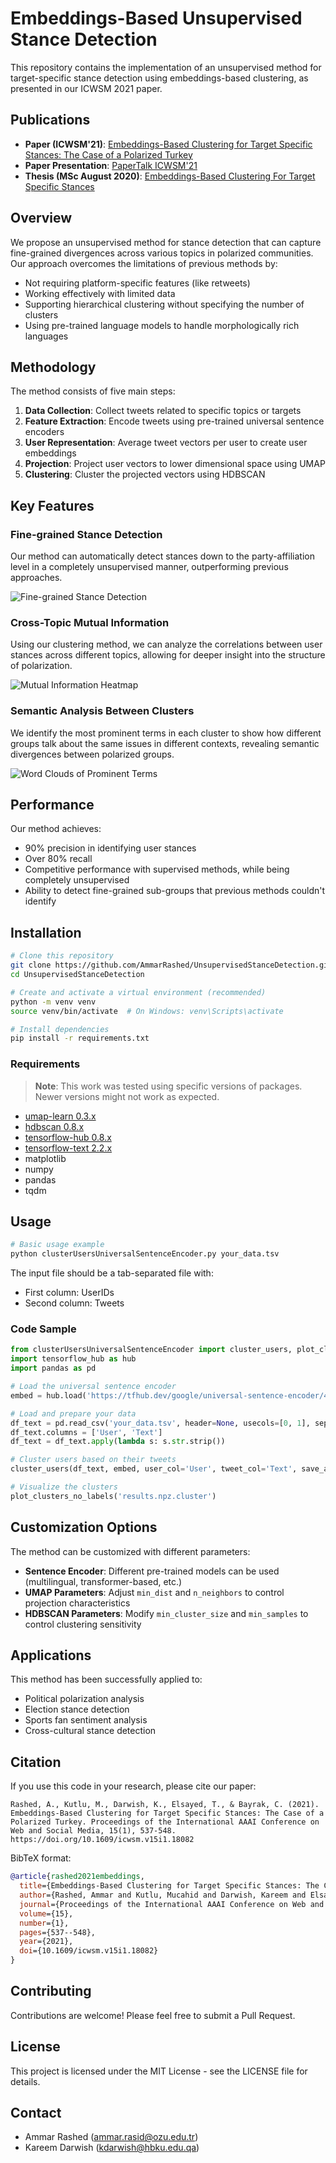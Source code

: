 # Embeddings-Based Unsupervised Stance Detection

This repository contains the implementation of an unsupervised method for target-specific stance detection using embeddings-based clustering, as presented in our ICWSM 2021 paper.

## Publications

- **Paper (ICWSM'21)**: [Embeddings-Based Clustering for Target Specific Stances: The Case of a Polarized Turkey](https://ojs.aaai.org/index.php/ICWSM/article/view/18082)
- **Paper Presentation**: [PaperTalk ICWSM'21](https://papertalk.org/papertalks/31537)
- **Thesis (MSc August 2020)**: [Embeddings-Based Clustering For Target Specific Stances](https://tez.yok.gov.tr/UlusalTezMerkezi/TezGoster?key=fl0Kw4p1rmMDotyKRdYv1AZv-bsnninllPXAXfoe9S1sXEDBPXspE5WeUtqcCjlk)

## Overview

We propose an unsupervised method for stance detection that can capture fine-grained divergences across various topics in polarized communities. Our approach overcomes the limitations of previous methods by:

- Not requiring platform-specific features (like retweets)
- Working effectively with limited data
- Supporting hierarchical clustering without specifying the number of clusters
- Using pre-trained language models to handle morphologically rich languages

## Methodology

The method consists of five main steps:

1. **Data Collection**: Collect tweets related to specific topics or targets
2. **Feature Extraction**: Encode tweets using pre-trained universal sentence encoders
3. **User Representation**: Average tweet vectors per user to create user embeddings
4. **Projection**: Project user vectors to lower dimensional space using UMAP
5. **Clustering**: Cluster the projected vectors using HDBSCAN


## Key Features

### Fine-grained Stance Detection

Our method can automatically detect stances down to the party-affiliation level in a completely unsupervised manner, outperforming previous approaches.

![Fine-grained Stance Detection](ed.png)

### Cross-Topic Mutual Information

Using our clustering method, we can analyze the correlations between user stances across different topics, allowing for deeper insight into the structure of polarization.

![Mutual Information Heatmap](ami.png)

### Semantic Analysis Between Clusters

We identify the most prominent terms in each cluster to show how different groups talk about the same issues in different contexts, revealing semantic divergences between polarized groups.

![Word Clouds of Prominent Terms](wc.png)

## Performance

Our method achieves:
- 90% precision in identifying user stances
- Over 80% recall
- Competitive performance with supervised methods, while being completely unsupervised
- Ability to detect fine-grained sub-groups that previous methods couldn't identify

## Installation

```bash
# Clone this repository
git clone https://github.com/AmmarRashed/UnsupervisedStanceDetection.git
cd UnsupervisedStanceDetection

# Create and activate a virtual environment (recommended)
python -m venv venv
source venv/bin/activate  # On Windows: venv\Scripts\activate

# Install dependencies
pip install -r requirements.txt
```

### Requirements

> **Note**: This work was tested using specific versions of packages. Newer versions might not work as expected.

- [umap-learn 0.3.x](https://pypi.org/project/umap-learn/0.3.10/)
- [hdbscan 0.8.x](https://pypi.org/project/hdbscan/0.8.26/)
- [tensorflow-hub 0.8.x](https://pypi.org/project/tensorflow-hub/0.8.0/)
- [tensorflow-text 2.2.x](https://pypi.org/project/tensorflow-text/2.2.1/)
- matplotlib
- numpy
- pandas
- tqdm

## Usage

```python
# Basic usage example
python clusterUsersUniversalSentenceEncoder.py your_data.tsv
```

The input file should be a tab-separated file with:
- First column: UserIDs
- Second column: Tweets

### Code Sample

```python
from clusterUsersUniversalSentenceEncoder import cluster_users, plot_clusters_no_labels
import tensorflow_hub as hub
import pandas as pd

# Load the universal sentence encoder
embed = hub.load('https://tfhub.dev/google/universal-sentence-encoder/4')

# Load and prepare your data
df_text = pd.read_csv('your_data.tsv', header=None, usecols=[0, 1], sep='\t')
df_text.columns = ['User', 'Text']
df_text = df_text.apply(lambda s: s.str.strip())

# Cluster users based on their tweets
cluster_users(df_text, embed, user_col='User', tweet_col='Text', save_at='results.npz')

# Visualize the clusters
plot_clusters_no_labels('results.npz.cluster')
```

## Customization Options

The method can be customized with different parameters:

- **Sentence Encoder**: Different pre-trained models can be used (multilingual, transformer-based, etc.)
- **UMAP Parameters**: Adjust `min_dist` and `n_neighbors` to control projection characteristics
- **HDBSCAN Parameters**: Modify `min_cluster_size` and `min_samples` to control clustering sensitivity

## Applications

This method has been successfully applied to:
- Political polarization analysis
- Election stance detection
- Sports fan sentiment analysis
- Cross-cultural stance detection

## Citation

If you use this code in your research, please cite our paper:

```
Rashed, A., Kutlu, M., Darwish, K., Elsayed, T., & Bayrak, C. (2021). Embeddings-Based Clustering for Target Specific Stances: The Case of a Polarized Turkey. Proceedings of the International AAAI Conference on Web and Social Media, 15(1), 537-548. https://doi.org/10.1609/icwsm.v15i1.18082
```

BibTeX format:

```bibtex
@article{rashed2021embeddings,
  title={Embeddings-Based Clustering for Target Specific Stances: The Case of a Polarized Turkey},
  author={Rashed, Ammar and Kutlu, Mucahid and Darwish, Kareem and Elsayed, Tamer and Bayrak, Cansın},
  journal={Proceedings of the International AAAI Conference on Web and Social Media},
  volume={15},
  number={1},
  pages={537--548},
  year={2021},
  doi={10.1609/icwsm.v15i1.18082}
}
```

## Contributing

Contributions are welcome! Please feel free to submit a Pull Request.

## License

This project is licensed under the MIT License - see the LICENSE file for details.

## Contact

- Ammar Rashed (ammar.rasid@ozu.edu.tr)
- Kareem Darwish (kdarwish@hbku.edu.qa)
